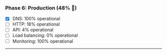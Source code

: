 ### Phase 6: Production (48% 🔴)
- [x] DNS: 100% operational
- [ ] HTTP: 18% operational
- [ ] API: 4% operational
- [ ] Load balancing: 0% operational
- [ ] Monitoring: 100% operational

---
